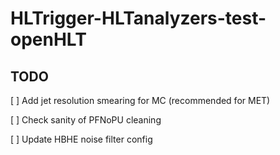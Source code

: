 HLTrigger-HLTanalyzers-test-openHLT
===================================

## TODO

[ ] Add jet resolution smearing for MC (recommended for MET)

[ ] Check sanity of PFNoPU cleaning

[ ] Update HBHE noise filter config
